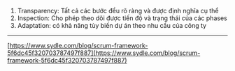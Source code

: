 1. Transparency: Tất cả các bước đều rõ ràng và được định nghĩa cụ thể 
2. Inspection: Cho phép theo dõi được tiến độ và trạng thái của các phases
3. Adaptation: có khả năng tùy biến dự án theo nhu cầu của công ty

---

[https://www.sydle.com/blog/scrum-framework-5f6dc45f320703787497f887](https://www.sydle.com/blog/scrum-framework-5f6dc45f320703787497f887)